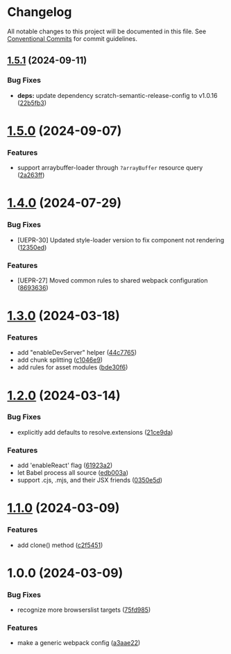 # Changelog

All notable changes to this project will be documented in this file. See
[Conventional Commits](https://conventionalcommits.org) for commit guidelines.

## [1.5.1](https://github.com/scratchfoundation/scratch-webpack-configuration/compare/v1.5.0...v1.5.1) (2024-09-11)


### Bug Fixes

* **deps:** update dependency scratch-semantic-release-config to v1.0.16 ([22b5fb3](https://github.com/scratchfoundation/scratch-webpack-configuration/commit/22b5fb3bcfb4df3a4f06eb6f82398771fab8bbd7))

# [1.5.0](https://github.com/scratchfoundation/scratch-webpack-configuration/compare/v1.4.0...v1.5.0) (2024-09-07)


### Features

* support arraybuffer-loader through `?arrayBuffer` resource query ([2a263ff](https://github.com/scratchfoundation/scratch-webpack-configuration/commit/2a263ff6e5f7cf895fac09d42866f3b6cf912e7f))

# [1.4.0](https://github.com/scratchfoundation/scratch-webpack-configuration/compare/v1.3.0...v1.4.0) (2024-07-29)


### Bug Fixes

* [UEPR-30] Updated style-loader version to fix component not rendering ([12350ed](https://github.com/scratchfoundation/scratch-webpack-configuration/commit/12350eda5774dbbaeded5e83e6f2a4aac70707bc))


### Features

* [UEPR-27] Moved common rules to shared webpack configuration ([8693636](https://github.com/scratchfoundation/scratch-webpack-configuration/commit/8693636e6dac0d305bade76d2056d2be7bf0e13c))

# [1.3.0](https://github.com/scratchfoundation/scratch-webpack-configuration/compare/v1.2.0...v1.3.0) (2024-03-18)


### Features

* add "enableDevServer" helper ([44c7765](https://github.com/scratchfoundation/scratch-webpack-configuration/commit/44c77658baeafaa715354e5de884cfefbc74d278))
* add chunk splitting ([c1046e9](https://github.com/scratchfoundation/scratch-webpack-configuration/commit/c1046e9a91c778bb237a0a4214ebcd95d5bc188c))
* add rules for asset modules ([bde30f6](https://github.com/scratchfoundation/scratch-webpack-configuration/commit/bde30f62b08697dee68a2750cf5b2650699eaf67))

# [1.2.0](https://github.com/scratchfoundation/scratch-webpack-configuration/compare/v1.1.0...v1.2.0) (2024-03-14)


### Bug Fixes

* explicitly add defaults to resolve.extensions ([21ce9da](https://github.com/scratchfoundation/scratch-webpack-configuration/commit/21ce9da9df20c83bea9b9c57d8a9d8bef96e3831))


### Features

* add 'enableReact' flag ([61923a2](https://github.com/scratchfoundation/scratch-webpack-configuration/commit/61923a29883fb5089441b6bc3cd9f8e65a078c9d))
* let Babel process all source ([edb003a](https://github.com/scratchfoundation/scratch-webpack-configuration/commit/edb003a62e30ac327dd2d0d82202285370589828))
* support .cjs, .mjs, and their JSX friends ([0350e5d](https://github.com/scratchfoundation/scratch-webpack-configuration/commit/0350e5ddef03f825cd79100e3e2ee4156ee76957))

# [1.1.0](https://github.com/scratchfoundation/scratch-webpack-configuration/compare/v1.0.0...v1.1.0) (2024-03-09)


### Features

* add clone() method ([c2f5451](https://github.com/scratchfoundation/scratch-webpack-configuration/commit/c2f5451022f99951dd0a1725f5fb752514882229))

# 1.0.0 (2024-03-09)


### Bug Fixes

* recognize more browserslist targets ([75fd985](https://github.com/scratchfoundation/scratch-webpack-configuration/commit/75fd985720674b480e13ce5431114432360e2abe))


### Features

* make a generic webpack config ([a3aae22](https://github.com/scratchfoundation/scratch-webpack-configuration/commit/a3aae2277fa2ec97a4c3d9a89348846d024a1099))

